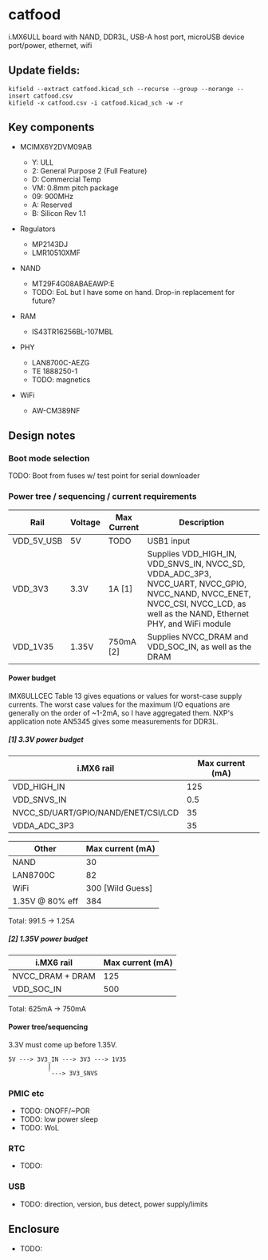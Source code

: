 # catfood

i.MX6ULL board with NAND, DDR3L, USB-A host port, microUSB device port/power, ethernet, wifi

## Update fields:

```
kifield --extract catfood.kicad_sch --recurse --group --norange --insert catfood.csv
kifield -x catfood.csv -i catfood.kicad_sch -w -r
```

## Key components

- MCIMX6Y2DVM09AB
    - Y:  ULL
    - 2:  General Purpose 2 (Full Feature)
    - D:  Commercial Temp
    - VM: 0.8mm pitch package
    - 09: 900MHz
    - A:  Reserved
    - B:  Silicon Rev 1.1

- Regulators
    - MP2143DJ
    - LMR10510XMF

- NAND
    - MT29F4G08ABAEAWP:E
    - TODO: EoL but I have some on hand. Drop-in replacement for future?

- RAM
    - IS43TR16256BL-107MBL

- PHY
    - LAN8700C-AEZG
    - TE 1888250-1
    - TODO: magnetics

- WiFi
    - AW-CM389NF

## Design notes

### Boot mode selection

TODO: Boot from fuses w/ test point for serial downloader

### Power tree / sequencing / current requirements

| Rail		| Voltage	| Max Current | Description |
| ------------- | ------------- | ----------- | ----------- |
| VDD_5V_USB    | 5V            | TODO        | USB1 input  |
| VDD_3V3       | 3.3V          | 1A [1]      | Supplies VDD_HIGH_IN, VDD_SNVS_IN, NVCC_SD, VDDA_ADC_3P3, NVCC_UART, NVCC_GPIO, NVCC_NAND, NVCC_ENET, NVCC_CSI, NVCC_LCD, as well as the NAND, Ethernet PHY, and WiFi module |
| VDD_1V35      | 1.35V         | 750mA [2]   | Supplies NVCC_DRAM and VDD_SOC_IN, as well as the DRAM |

#### Power budget

IMX6ULLCEC Table 13 gives equations or values for worst-case supply currents.
The worst case values for the maximum I/O equations are generally on the order
of ~1-2mA, so I have aggregated them. NXP's application note AN5345 gives some
measurements for DDR3L.

##### [1] 3.3V power budget

| i.MX6 rail      | Max current (mA) |
| --------------- | ---------------- |
| VDD_HIGH_IN     | 125              |
| VDD_SNVS_IN     | 0.5              |
| NVCC_SD/UART/GPIO/NAND/ENET/CSI/LCD | 35 |
| VDDA_ADC_3P3    | 35               |

| Other           | Max current (mA) |
| --------------- | ---------------- |
| NAND            | 30               |
| LAN8700C        | 82               |
| WiFi            | 300 [Wild Guess] |
| 1.35V @ 80% eff | 384              |

Total: 991.5 -> 1.25A

##### [2] 1.35V power budget

| i.MX6 rail       | Max current (mA) |
| ---------------- | ---------------- |
| NVCC_DRAM + DRAM | 125              |
| VDD_SOC_IN       | 500              |

Total: 625mA -> 750mA

#### Power tree/sequencing

3.3V must come up before 1.35V.

```
5V ---> 3V3_IN ---> 3V3 ---> 1V35
           |
           `---> 3V3_SNVS
```

### PMIC etc

- TODO: ONOFF/~POR
- TODO: low power sleep
- TODO: WoL

### RTC

- TODO: 

### USB

- TODO: direction, version, bus detect, power supply/limits

## Enclosure

- TODO: 
